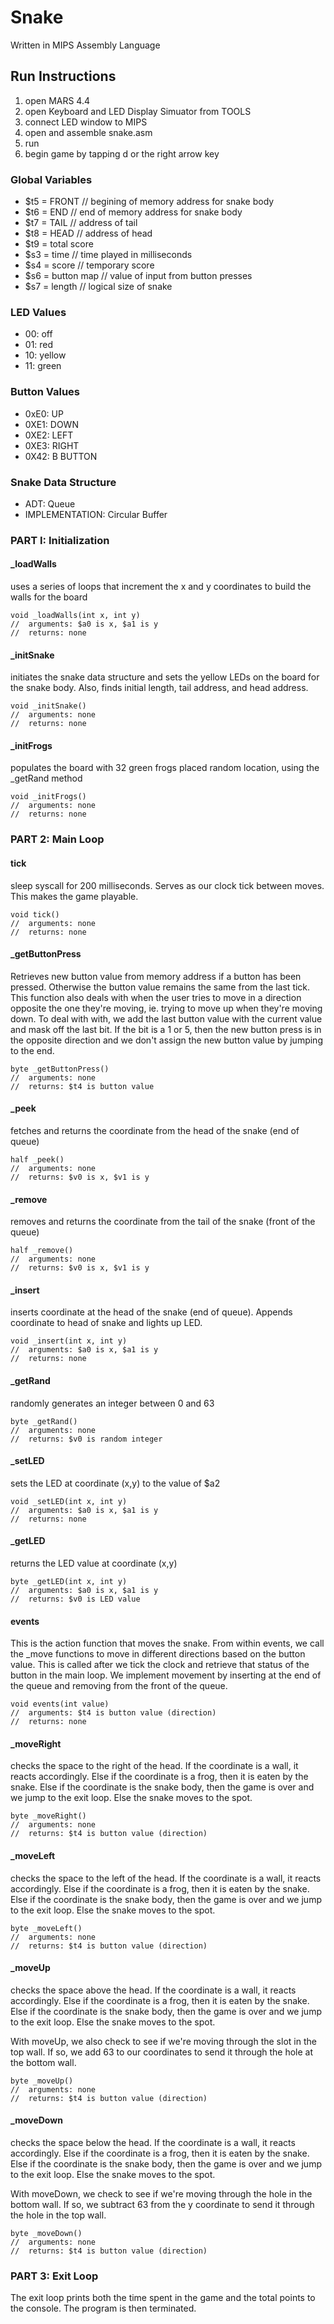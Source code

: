 # Snake
Written in MIPS Assembly Language

## Run Instructions

1. open MARS 4.4
2. open Keyboard and LED Display Simuator from TOOLS 
3. connect LED window to MIPS
4. open and assemble snake.asm
5. run
6. begin game by tapping d or the right arrow key

### Global Variables

- $t5 = FRONT // begining of memory address for snake body 
- $t6 = END // end of memory address for snake body 
- $t7 = TAIL // address of tail
- $t8 = HEAD // address of head
- $t9 = total score 
- $s3 = time // time played in milliseconds
- $s4 = score // temporary score
- $s6 = button map // value of input from button presses
- $s7 = length // logical size of snake
	
### LED Values

- 00: off
- 01: red
- 10: yellow
- 11: green

### Button Values
 
- 0xE0: UP 
- 0XE1: DOWN 
- 0XE2: LEFT
- 0XE3: RIGHT 
- 0X42: B BUTTON
	
### Snake Data Structure
 
- ADT: Queue
- IMPLEMENTATION: Circular Buffer
	
### PART I: Initialization

#### _loadWalls
uses a series of loops that increment the x and y coordinates to build the walls for the board
```	
void _loadWalls(int x, int y)
//	arguments: $a0 is x, $a1 is y
//	returns: none
```
	
#### _initSnake
initiates the snake data structure and sets the yellow LEDs on the board for the snake body. Also, finds initial length, tail address, and head address.
```
void _initSnake()
//	arguments: none
//	returns: none
```
	
#### _initFrogs
populates the board with 32 green frogs placed random location, using the _getRand method
```
void _initFrogs()
//	arguments: none
//	returns: none
```

### PART 2: Main Loop
 
#### tick
sleep syscall for 200 milliseconds. Serves as our clock tick between moves. This makes the game playable.
```
void tick()
// 	arguments: none
// 	returns: none
```
	
#### _getButtonPress
Retrieves new button value from memory address if a button has been pressed. Otherwise the button value remains the same from the last tick. This function also deals with when the user tries to move in a direction opposite the one they're moving, ie. trying to move up when they're moving down. To deal with with, we add the last button value with the current value and mask off the last bit. If the bit is a 1 or 5, then the new button press is in the opposite direction and we don't assign the new button value by jumping to the end.
```
byte _getButtonPress()
//	arguments: none
//	returns: $t4 is button value
```

#### _peek
fetches and returns the coordinate from the head of the snake (end of queue)
```
half _peek()
//	arguments: none
//	returns: $v0 is x, $v1 is y
```

#### _remove
removes and returns the coordinate from the tail of the snake (front of the queue)
```	
half _remove()
//	arguments: none
//	returns: $v0 is x, $v1 is y
```
	
#### _insert
inserts coordinate at the head of the snake (end of queue). Appends coordinate to head of snake and lights up LED.
```
void _insert(int x, int y)
//	arguments: $a0 is x, $a1 is y
//	returns: none
```
	
#### _getRand
randomly generates an integer between 0 and 63
```
byte _getRand()
//	arguments: none
//	returns: $v0 is random integer
```
	
#### _setLED
sets the LED at coordinate (x,y) to the value of $a2
```
void _setLED(int x, int y)
//	arguments: $a0 is x, $a1 is y
//	returns: none
```
	
#### _getLED
returns the LED value at coordinate (x,y)
```
byte _getLED(int x, int y)
//	arguments: $a0 is x, $a1 is y
//	returns: $v0 is LED value
```

#### events
This is the action function that moves the snake. From within events, we call the _move functions to move in different directions based on the button value. This is called after we tick the clock and retrieve that status of the button in the main loop. We implement movement by inserting at the end of the queue and removing from the front of the queue.
```
void events(int value)
//	arguments: $t4 is button value (direction)
//	returns: none
```

#### _moveRight
checks the space to the right of the head. If the coordinate is a wall, it reacts accordingly. Else if the coordinate is a frog, then it is eaten by the snake. Else if the coordinate is the snake body, then the game is over and we jump to the exit loop. Else the snake moves to the spot.
```
byte _moveRight()
//	arguments: none
//	returns: $t4 is button value (direction)
```

#### _moveLeft
checks the space to the left of the head. If the coordinate is a wall, it reacts accordingly. Else if the coordinate is a frog, then it is eaten by the snake. Else if the coordinate is the snake body, then the game is over and we jump to the exit loop. Else the snake moves to the spot.
```
byte _moveLeft()
//	arguments: none
//	returns: $t4 is button value (direction)
```

#### _moveUp
checks the space above the head. If the coordinate is a wall, it reacts accordingly. Else if the coordinate is a frog, then it is eaten by the snake. Else if the coordinate is the snake body, then the game is over and we jump to the exit loop. Else the snake moves to the spot. 

With moveUp, we also check to see if we're moving through the slot in the top wall. If so, we add 63 to our coordinates to send it through the hole at the bottom wall.
```
byte _moveUp()
//	arguments: none
//	returns: $t4 is button value (direction)
```

#### _moveDown
checks the space below the head. If the coordinate is a wall, it reacts accordingly. Else if the coordinate is a frog, then it is eaten by the snake. Else if the coordinate is the snake body, then the game is over and we jump to the exit loop. Else the snake moves to the spot.
	
With moveDown, we check to see if we're moving through the hole in the bottom wall. If so, we subtract 63 from the y coordinate to send it through the hole in the top wall.
```
byte _moveDown()
//	arguments: none
//	returns: $t4 is button value (direction)
```
### PART 3: Exit Loop
 The exit loop prints both the time spent in the game and the total points to the console. The program is then terminated.

